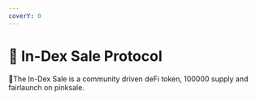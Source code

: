 ```yaml
---
coverY: 0
---
```


# 🧮 In-Dex Sale Protocol

:clap:The In-Dex Sale is a community driven deFi token, 100000 supply and fairlaunch on pinksale.
